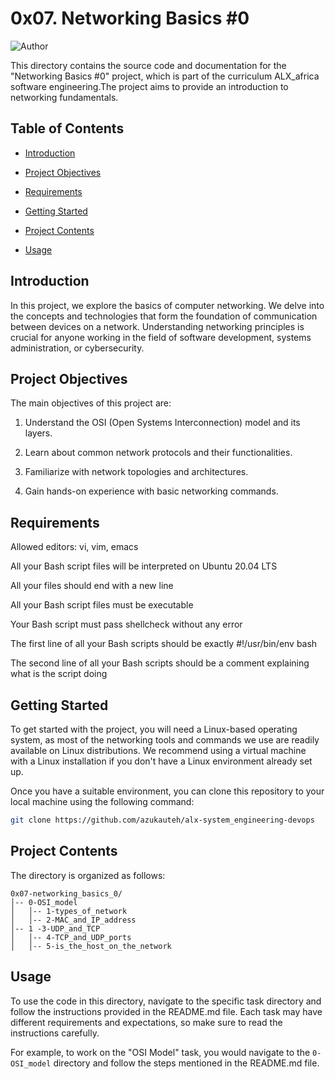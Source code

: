 # 0x07. Networking Basics #0

![Author](https://img.shields.io/badge/Author-AzukaUteh-blue.svg)


This directory contains the source code and documentation for the "Networking Basics #0" project, which is part of the curriculum ALX_africa software engineering.The project aims to provide an introduction to networking fundamentals.

## Table of Contents

- [Introduction](#introduction)

- [Project Objectives](#project-objectives)

- [Requirements](#General)

- [Getting Started](#getting-started)

- [Project Contents](#project-contents)

- [Usage](#usage)

## Introduction

In this project, we explore the basics of computer networking. We delve into the concepts and technologies that form the foundation of communication between devices on a network. Understanding networking principles is crucial for anyone working in the field of software development, systems administration, or cybersecurity.

## Project Objectives

The main objectives of this project are:

1. Understand the OSI (Open Systems Interconnection) model and its layers.

2. Learn about common network protocols and their functionalities.

3. Familiarize with network topologies and architectures.

4. Gain hands-on experience with basic networking commands.

## Requirements

Allowed editors: vi, vim, emacs

All your Bash script files will be interpreted on Ubuntu 20.04 LTS

All your files should end with a new line

All your Bash script files must be executable

Your Bash script must pass shellcheck without any error

The first line of all your Bash scripts should be exactly #!/usr/bin/env bash

The second line of all your Bash scripts should be a comment explaining what is the script doing


## Getting Started

To get started with the project, you will need a Linux-based operating system, as most of the networking tools and commands we use are readily available on Linux distributions. We recommend using a virtual machine with a Linux installation if you don't have a Linux environment already set up.

Once you have a suitable environment, you can clone this repository to your local machine using the following command:

```bash
git clone https://github.com/azukauteh/alx-system_engineering-devops
```

## Project Contents

The directory is organized as follows:

```
0x07-networking_basics_0/
│-- 0-OSI_model
│   │-- 1-types_of_network
│   │-- 2-MAC_and_IP_address
│-- 1 -3-UDP_and_TCP
│   │-- 4-TCP_and_UDP_ports
│   │-- 5-is_the_host_on_the_network
```


## Usage

To use the code in this directory, navigate to the specific task directory and follow the instructions provided in the README.md file. Each task may have different requirements and expectations, so make sure to read the instructions carefully.

For example, to work on the "OSI Model" task, you would navigate to the `0-OSI_model` directory and follow the steps mentioned in the README.md file.
